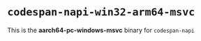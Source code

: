 # `codespan-napi-win32-arm64-msvc`

This is the **aarch64-pc-windows-msvc** binary for `codespan-napi`
